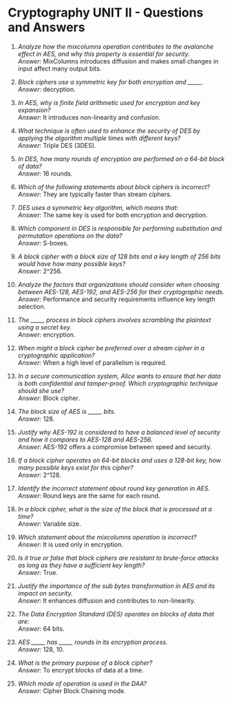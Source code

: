 # Cryptography UNIT II - Questions and Answers

1. *Analyze how the mixcolumns operation contributes to the avalanche effect in AES, and why this property is essential for security.*  
   *Answer:* MixColumns introduces diffusion and makes small changes in input affect many output bits.

2. *Block ciphers use a symmetric key for both encryption and _____.*  
   *Answer:* decryption.

3. *In AES, why is finite field arithmetic used for encryption and key expansion?*  
   *Answer:* It introduces non-linearity and confusion.

4. *What technique is often used to enhance the security of DES by applying the algorithm multiple times with different keys?*  
   *Answer:* Triple DES (3DES).

5. *In DES, how many rounds of encryption are performed on a 64-bit block of data?*  
   *Answer:* 16 rounds.

6. *Which of the following statements about block ciphers is incorrect?*  
   *Answer:* They are typically faster than stream ciphers.

7. *DES uses a symmetric key algorithm, which means that:*  
   *Answer:* The same key is used for both encryption and decryption.

8. *Which component in DES is responsible for performing substitution and permutation operations on the data?*  
   *Answer:* S-boxes.

9. *A block cipher with a block size of 128 bits and a key length of 256 bits would have how many possible keys?*  
   *Answer:* 2^256.

10. *Analyze the factors that organizations should consider when choosing between AES-128, AES-192, and AES-256 for their cryptographic needs.*  
    *Answer:* Performance and security requirements influence key length selection.

11. *The _____ process in block ciphers involves scrambling the plaintext using a secret key.*  
    *Answer:* encryption.

12. *When might a block cipher be preferred over a stream cipher in a cryptographic application?*  
    *Answer:* When a high level of parallelism is required.

13. *In a secure communication system, Alice wants to ensure that her data is both confidential and tamper-proof. Which cryptographic technique should she use?*  
    *Answer:* Block cipher.

14. *The block size of AES is _____ bits.*  
    *Answer:* 128.

15. *Justify why AES-192 is considered to have a balanced level of security and how it compares to AES-128 and AES-256.*  
    *Answer:* AES-192 offers a compromise between speed and security.

16. *If a block cipher operates on 64-bit blocks and uses a 128-bit key, how many possible keys exist for this cipher?*  
    *Answer:* 2^128.

17. *Identify the incorrect statement about round key generation in AES.*  
    *Answer:* Round keys are the same for each round.

18. *In a block cipher, what is the size of the block that is processed at a time?*  
    *Answer:* Variable size.

19. *Which statement about the mixcolumns operation is incorrect?*  
    *Answer:* It is used only in encryption.

20. *Is it true or false that block ciphers are resistant to brute-force attacks as long as they have a sufficient key length?*  
    *Answer:* True.

21. *Justify the importance of the sub bytes transformation in AES and its impact on security.*  
    *Answer:* It enhances diffusion and contributes to non-linearity.

22. *The Data Encryption Standard (DES) operates on blocks of data that are:*  
    *Answer:* 64 bits.

23. *AES _____ has _____ rounds in its encryption process.*  
    *Answer:* 128, 10.

24. *What is the primary purpose of a block cipher?*  
    *Answer:* To encrypt blocks of data at a time.

25. *Which mode of operation is used in the DAA?*  
    *Answer:* Cipher Block Chaining mode.